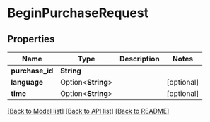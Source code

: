 # BeginPurchaseRequest

## Properties

Name | Type | Description | Notes
------------ | ------------- | ------------- | -------------
**purchase_id** | **String** |  | 
**language** | Option<**String**> |  | [optional]
**time** | Option<**String**> |  | [optional]

[[Back to Model list]](../README.md#documentation-for-models) [[Back to API list]](../README.md#documentation-for-api-endpoints) [[Back to README]](../README.md)


